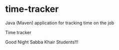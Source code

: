 # time-tracker
Java (Maven) application for tracking time on the job

Time tracker

Good Night Sabba Khair Students!!!
